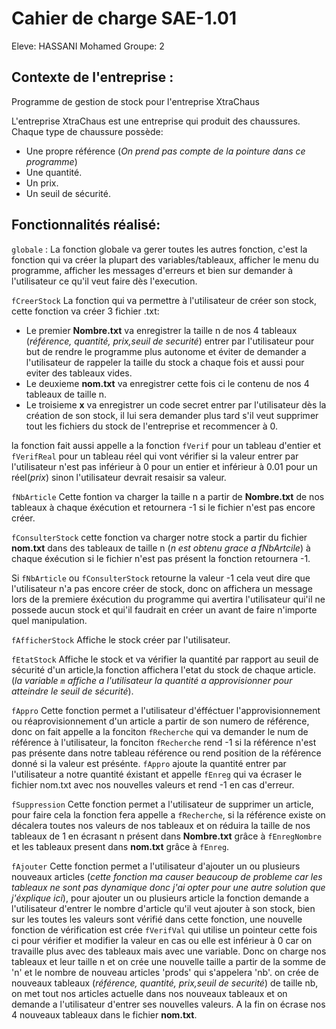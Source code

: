 # Cahier de charge SAE-1.01
Eleve: HASSANI Mohamed
Groupe: 2

## Contexte de l'entreprise :
Programme de gestion de stock pour l'entreprise XtraChaus

L'entreprise XtraChaus est une entreprise qui produit des chaussures.
Chaque type de chaussure possède:
- Une propre référence (*On prend pas compte de la pointure dans ce programme*)
- Une quantité.
- Un prix.
- Un seuil de sécurité.

## Fonctionnalités réalisé:
``` globale ``` : La fonction globale va gerer toutes les autres fonction, c'est la fonction qui va créer la plupart des variables/tableaux, afficher le menu du programme, afficher les messages d'erreurs et bien sur demander à l'utilisateur ce qu'il veut faire dès l'execution.

```fCreerStock``` La fonction qui va permettre à l'utilisateur de créer son stock, cette fonction va créer 3 fichier .txt:
- Le premier __Nombre.txt__  va enregistrer la taille n de nos 4 tableaux (*référence, quantité, prix,seuil de securité*) entrer par l'utilisateur pour but de rendre le programme plus autonome et éviter de demander a l'utilisateur de rappeler la taille du stock a chaque fois et aussi pour eviter des tableaux vides.
- Le deuxieme __nom.txt__ va enregistrer cette fois ci le contenu de nos 4 tableaux de taille n.
- Le troisieme __x__ va enregistrer un code secret entrer par l'utilisateur dès la création de son stock, il lui sera demander plus tard s'il veut supprimer tout les fichiers du stock de l'entreprise et recommencer à 0.

la fonction fait aussi appelle a la fonction ```fVerif``` pour un tableau d'entier et ```fVerifReal``` pour un tableau réel qui vont vérifier si la valeur entrer par l'utilisateur n'est pas inférieur à 0 pour un entier et inférieur à 0.01 pour un réel(*prix*) sinon l'utilisateur devrait resaisir sa valeur.

```fNbArticle``` Cette fontion va charger la taille n a partir de __Nombre.txt__ de nos tableaux à chaque éxécution et retournera -1 si le fichier n'est pas encore créer.

```fConsulterStock``` cette fonction va charger notre stock a partir du fichier __nom.txt__ dans des tableaux de taille n (*n est obtenu grace a fNbArtcile*) à chaque éxécution si le fichier n'est pas présent la fonction retournera -1.

Si ```fNbArticle``` ou ```fConsulterStock``` retourne la valeur -1 cela veut dire que l'utilisateur n'a pas encore créer de stock, donc on affichera un message lors de la premiere éxécution du programme qui avertira l'utilisateur qui'il ne possede aucun stock et qui'il faudrait en créer un avant de faire n'importe quel manipulation.

```fAfficherStock``` Affiche le stock créer par l'utilisateur.

```fEtatStock``` Affiche le stock et va vérifier la quantité par rapport au seuil de sécurité d'un article,la fonction affichera l'etat du stock de chaque article.(*la variable ```m``` affiche a l'utilisateur la quantité a approvisionner pour atteindre le seuil de sécurité*).

```fAppro``` Cette fonction permet a l'utilisateur d'éfféctuer l'approvisionnement ou réaprovisionnement d'un article a partir de son numero de référence, donc on fait appelle a la fonciton ```fRecherche``` qui va demander le num de référence à l'utilisateur, la fonciton ```fRecherche``` rend -1 si la référence n'est pas présente dans notre tableau référence ou rend position de la référence donné si la valeur est présénte. ```fAppro``` ajoute la quantité entrer par l'utilisateur a notre quantité éxistant et appelle ```fEnreg``` qui va écraser le fichier nom.txt avec nos nouvelles valeurs et rend -1 en cas d'erreur.

```fSuppression``` Cette fonction permet a l'utilisateur de supprimer un article, pour faire cela la fonction fera appelle a ```fRecherche```, si la référence existe on décalera toutes nos valeurs de nos tableaux et on réduira la taille de nos tableaux de 1 en écrasant n présent dans __Nombre.txt__ grâce à ```fEnregNombre``` et les tableaux present dans __nom.txt__ grâce à ```fEnreg```.

```fAjouter``` Cette fonction permet a l'utilisateur d'ajouter un ou plusieurs nouveaux articles (*cette fonction ma causer beaucoup de probleme car les tableaux ne sont pas dynamique donc j'ai opter pour une autre solution que j'éxplique ici*),  pour ajouter un ou plusieurs article la fonction demande a l'utilisateur d'entrer le nombre d'article qu'il veut ajouter à son stock, bien sur les toutes les valeurs sont vérifié dans cette fonction, une nouvelle fonction de vérification est crée ```fVerifVal``` qui utilise un pointeur cette fois ci pour vérifier et modifier la valeur en cas ou elle est inférieur à 0 car on travaille plus avec des tableaux mais avec une variable.  Donc on charge nos tableaux et leur taille n et on crée une nouvelle taille a partir de la somme de 'n' et le nombre de nouveau articles 'prods' qui s'appelera 'nb'. on crée de nouveaux tableaux (*référence, quantité, prix,seuil de securité*) de taille nb, on met tout nos articles actuelle dans nos nouveaux tableaux et on demande a l'utilisateur d'entrer ses nouvelles valeurs. A la fin on écrase nos 4 nouveaux tableaux dans le fichier __nom.txt__.
